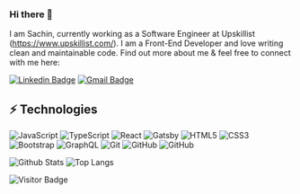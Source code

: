 ### Hi there 👋

I am Sachin, currently working as a Software Engineer at Upskillist (https://www.upskillist.com/). I am a Front-End Developer and love writing clean and maintainable code. Find out more about me & feel free to connect with me here:

[![Linkedin Badge](https://img.shields.io/badge/-Sachin-blue?style=flat-square&logo=Linkedin&logoColor=white&link=https://www.linkedin.com/in/sachin-n-s-8a577713b/)]([https://www.linkedin.com/in/ludehsar/](https://www.linkedin.com/in/sachin-n-s-8a577713b/))
[![Gmail Badge](https://img.shields.io/badge/-nssachin07@gmail.com-c14438?style=flat-square&logo=Gmail&logoColor=white&link=mailto:nssachin07@gmail.com)](mailto:nssachin07@gmail.com)

## ⚡ Technologies

![JavaScript](https://img.shields.io/badge/JavaScript-F7DF1E?style=flat-square&logo=javascript&logoColor=black)
![TypeScript](https://img.shields.io/badge/TypeScript-007ACC?style=flat-square&logo=typescript&logoColor=white)
![React](https://img.shields.io/badge/React-20232A?style=flat-square&logo=react&logoColor=61DAFB)
![Gatsby](https://img.shields.io/badge/Gatsby-663399?style=flat-square&logo=gatsby&logoColor=white)
![HTML5](https://img.shields.io/badge/-HTML5-E34F26?style=flat-square&logo=html5&logoColor=white)
![CSS3](https://img.shields.io/badge/-CSS3-1572B6?style=flat-square&logo=css3)
![Bootstrap](https://img.shields.io/badge/-Bootstrap-563D7C?style=flat-square&logo=bootstrap)
![GraphQL](https://img.shields.io/badge/-GraphQL-E10098?style=flat-square&logo=graphql)
![Git](https://img.shields.io/badge/-Git-black?style=flat-square&logo=git)
![GitHub](https://img.shields.io/badge/-GitHub-181717?style=flat-square&logo=github)
![GitHub](https://img.shields.io/badge/-Gtm-181717?style=flat-square&logo=gtm)

![Github Stats](https://github-readme-stats.vercel.app/api?username=Rajath-Acharya&count_private=true&show_icons=true&include_all_commits=true)
![Top Langs](https://github-readme-stats.vercel.app/api/top-langs/?username=Rajath-Acharya&hide=TeX&layout=compact)

![Visitor Badge](https://visitor-badge.laobi.icu/badge?page_id=ludehsar.ludehsar)
